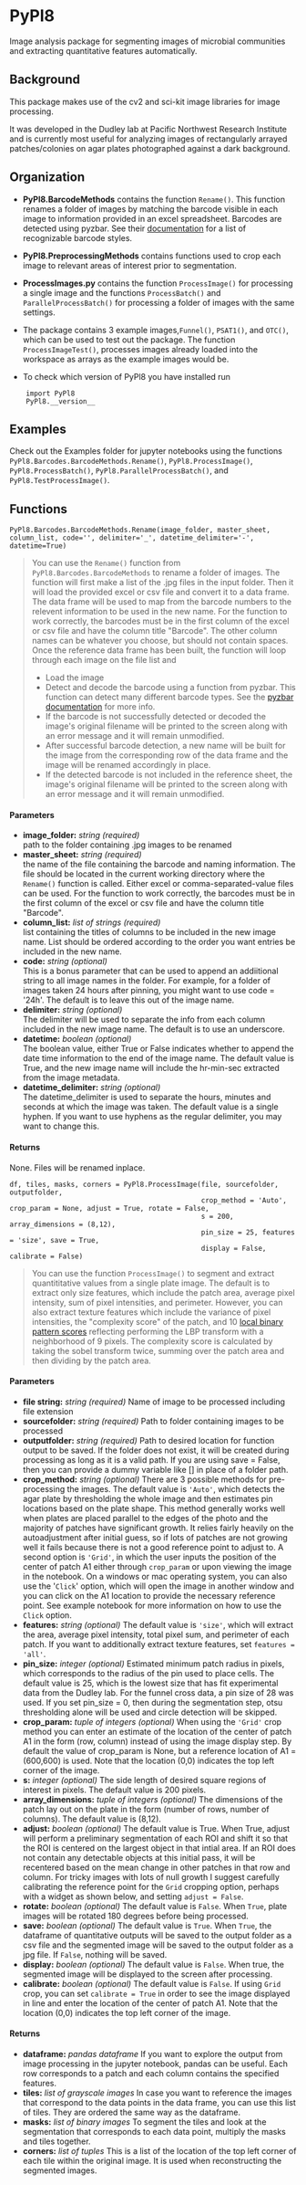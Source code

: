 # PyPl8

Image analysis package for segmenting images of microbial communities and extracting quantitative features automatically. 

## Background
This package makes use of the cv2 and sci-kit image libraries for image processing. 

It was developed in the Dudley lab at Pacific Northwest Research Institute and is currently most useful for analyzing images of rectangularly arrayed
patches/colonies on agar plates photographed against a dark background.

## Organization

* **PyPl8.BarcodeMethods** contains the function `Rename()`. This function renames a folder of images by matching the barcode visible in each image to information provided in an excel spreadsheet. Barcodes are detected using pyzbar. 
See their [documentation](https://pypi.org/project/pyzbar/) for a list of recognizable barcode styles. 

* **PyPl8.PreprocessingMethods** contains functions used to crop each image to relevant areas of interest prior to segmentation. 

* **ProcessImages.py** contains the function `ProcessImage()` for processing a single image and the functions `ProcessBatch()` and `ParallelProcessBatch()` for processing a folder of images with the same settings.

* The package contains 3 example images,`Funnel()`, `PSAT1()`, and `OTC()`, which can be used to test out the package.
The function `ProcessImageTest()`, processes images already loaded into the workspace as arrays as the example images would be.

* To check which version of PyPl8 you have installed run
```
    import PyPl8
    PyPl8.__version__
```
## Examples

Check out the Examples folder for jupyter notebooks using the functions `PyPl8.Barcodes.BarcodeMethods.Rename()`, `PyPl8.ProcessImage()`, `PyPl8.ProcessBatch()`, `PyPl8.ParallelProcessBatch()`, and `PyPl8.TestProcessImage()`.


## Functions

`PyPl8.Barcodes.BarcodeMethods.Rename(image_folder, master_sheet, column_list, code='', delimiter='_', datetime_delimiter='-', datetime=True)`

> You can use the `Rename()` function from `PyPl8.Barcodes.BarcodeMethods` to rename a folder of images. The function will first make a list of the .jpg files in the input folder. Then it will load the provided excel or csv file and convert it to a data frame. The data frame will be used to map from the barcode numbers to the relevent information to be used in the new name. For the function to work correctly, the barcodes must be in the first column of the excel or csv file and have the column title "Barcode". The other column names can be whatever you choose, but should not contain spaces. Once the reference data frame has been built, the function will loop through each image on the file list and 
> * Load the image
> * Detect and decode the barcode using a function from pyzbar. This function can detect many different barcode types. See the [pyzbar documentation](https://pypi.org/project/pyzbar/) for more info.
> * If the barcode is not successfully detected or decoded the image's original filename will be printed to the screen along with an error message and it will remain unmodified.
> * After successful barcode detection, a new name will be built for the image from the corresponding row of the data frame and the image will be renamed accordingly in place.
> * If the detected barcode is not included in the reference sheet, the image's original filename will be printed to the screen along with an error message and it will remain unmodified.
#### Parameters
* **image_folder:** *string (required)* <br> path to the folder containing .jpg images to be renamed
* **master_sheet:** *string (required)* <br> the name of the file containing the barcode and naming information. The file should be located in the current working directory where the `Rename()` function is called. Either excel or comma-separated-value files can be used. For the function to work correctly, the barcodes must be in the first column of the excel or csv file and have the column title "Barcode". 
* **column_list:** *list of strings (required)* <br> list containing the titles of columns to be included in the new image name. List should be ordered according to the order you want entries be included in the new name.
* **code:** *string (optional)* <br> This is a bonus parameter that can be used to append an addiitional string to all image names in the folder. For example, for a folder of images taken 24 hours after pinning, you might want to use code = '24h'. The default is to leave this out of the image name.
* **delimiter:** *string (optional)* <br> The delimiter will be used to separate the info from each column included in the new image name. The default is to use an underscore.  
* **datetime:** *boolean (optional)* <br> The boolean value, either True or False indicates whether to append the date time information to the end of the image name. The default value is True, and the new image name will include the hr-min-sec extracted from the image metadata.
* **datetime_delimiter:** *string (optional)* <br> The datetime_delimiter is used to separate the hours, minutes and seconds at which the image was taken. The default value is a single hyphen. If you want to use hyphens as the regular delimiter, you may want to change this. 

#### Returns
None. Files will be renamed inplace.

```
df, tiles, masks, corners = PyPl8.ProcessImage(file, sourcefolder, outputfolder,
                                               crop_method = 'Auto', crop_param = None, adjust = True, rotate = False, 
                                               s = 200, array_dimensions = (8,12), 
                                               pin_size = 25, features = 'size', save = True, 
                                               display = False, calibrate = False)
```
> You can use the function `ProcessImage()` to segment and extract quantititative values from a single plate image. The default is to extract only size features, which include the patch area, average pixel intensity, sum of pixel intensities, and perimeter. However, you can also extract texture features which include the variance of pixel intensities, the "complexity score" of the patch, and 10 [local binary pattern scores](https://scikit-image.org/docs/stable/auto_examples/features_detection/plot_local_binary_pattern.html) reflecting performing the LBP transform with a neighborhood of 9 pixels. The complexity score is calculated by taking the sobel transform twice, summing over the patch area and then dividing by the patch area.

#### Parameters
- **file string:** *string (required)* Name of image to be processed including file extension
- **sourcefolder:** *string (required)* Path to folder containing images to be processed
- **outputfolder:** *string (required)* Path to desired location for function output to be saved. If the folder does not exist, it will be created during processing as long as it is a valid path. If you are using save = False, then you can provide a dummy variable like [] in place of a folder path. 
- **crop_method:** *string (optional)* There are 3 possible methods for pre-processing the images. The default value is `'Auto'`, which detects the agar plate by thresholding the whole image and then estimates pin locations based on the plate shape. This method generally works well when plates are placed parallel to the edges of the photo and the majority of patches have significant growth. It relies fairly heavily on the autoadjustment after initial guess, so if lots of patches are not growing well it fails because there is not a good reference point to adjust to. A second option is `'Grid'`, in which the user inputs the position of the center of patch A1 either through `crop_param` or upon viewing the image in the notebook. On a windows or mac operating system, you can also use the '`Click`' option, which will open the image in another window and you can click on the A1 location to provide the necessary reference point. See example notebook for more information on how to use the `Click` option.
- **features:** *string (optional)* The default value is `'size'`, which will extract the area, average pixel intensity, total pixel sum, and perimeter of each patch. If you want to additionally extract texture features, set `features = 'all'`.
- **pin_size:** *integer (optional)* Estimated minimum patch radius in pixels, which corresponds to the radius of the pin used to place cells. The default value is 25, which is the lowest size that has fit experimental data from the Dudley lab. For the funnel cross data, a pin size of 28 was used. If you set pin_size = 0, then during the segmentation step, otsu thresholding alone will be used and circle detection will be skipped. 
- **crop_param:** *tuple of integers (optional)* When using the `'Grid'` crop method you can enter an estimate of the location of the center of patch A1 in the form (row, column) instead of using the image display step. By default the value of crop_param is None, but a reference location of A1 = (600,600) is used. Note that the location (0,0) indicates the top left corner of the image.
- **s:** *integer (optional)* The side length of desired square regions of interest in pixels. The default value is 200 pixels.
- **array_dimensions:** *tuple of integers (optional)* The dimensions of the patch lay out on the plate in the form (number of rows, number of columns). The default value is (8,12). 
- **adjust:** *boolean (optional)* The default value is True. When True, adjust will perform a preliminary segmentation of each ROI and shift it so that the ROI is centered on the largest object in that intial area. If an ROI does not contain any detectable objects at this initial pass, it will be recentered based on the mean change in other patches in that row and column. For tricky images with lots of null growth I suggest carefully calibrating the reference point for the `Grid` cropping option, perhaps with a widget as shown below, and setting `adjust = False`. 
- **rotate:** *boolean (optional)* The default value is `False`. When `True`, plate images will be rotated 180 degrees before being processed. 
- **save:** *boolean (optional)* The default value is `True`. When `True`, the dataframe of quantitative outputs will be saved to the output folder as a csv file and the segmented image will be saved to the output folder as a jpg file. If `False`, nothing will be saved.
- **display:** *boolean (optional)* The default value is `False`. When true, the segmented image will be displayed to the screen after processing. 
- **calibrate:** *boolean (optional)* The default value is `False`. If using `Grid` crop, you can set `calibrate = True` in order to see the image displayed in line and enter the location of the center of patch A1. Note that the location (0,0) indicates the top left corner of the image. 

#### Returns
- **dataframe:** *pandas dataframe* If you want to explore the output from image processing in the jupyter notebook, pandas can be useful. Each row corresponds to a patch and each column contains the specified features. 
- **tiles:** *list of grayscale images* In case you want to reference the images that correspond to the data points in the data frame, you can use this list of tiles. They are ordered the same way as the dataframe. 
- **masks:** *list of binary images* To segment the tiles and look at the segmentation that corresponds to each data point, multiply the masks and tiles together. 
- **corners:** *list of tuples* This is a list of the location of the top left corner of each tile within the original image. It is used when reconstructing the segmented images. 
